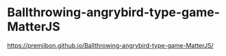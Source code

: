 # Ballthrowing-angrybird-type-game-MatterJS
https://premjibon.github.io/Ballthrowing-angrybird-type-game-MatterJS/
